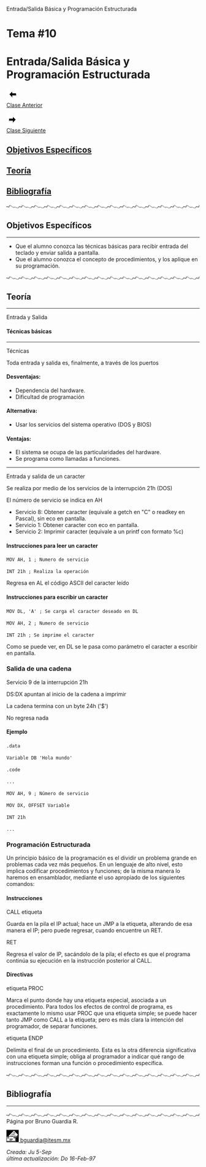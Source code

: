  Entrada/Salida Básica y Programación Estructurada

Tema #10
========

Entrada/Salida Básica y Programación Estructurada
=================================================

[![Sesión Anterior](../../images/anterior.gif)  
Clase Anterior](clase09.md)

[![Sesión Siguiente](../../images/sigue.gif)  
Clase Siguiente](../Temas/clase11.md)

[Objetivos Específicos](#objetivos-específicos)
----------------------------------

[Teoría](#teoría)
-----------------

[Bibliografía](#bibliografía)
-----------------------

![Línea de separación](../../images/waveline.gif)

## Objetivos Específicos
---------------------

*   Que el alumno conozca las técnicas básicas para recibir entrada del teclado y enviar salida a pantalla.
*   Que el alumno conozca el concepto de procedimientos, y los aplique en su programación.

![Línea de separación](../../images/waveline.gif)

## Teoría
------

Entrada y Salida

#### Técnicas básicas

* * *

Técnicas

Toda entrada y salida es, finalmente, a través de los puertos

#### Desventajas:

*   Dependencia del hardware.
*   Dificultad de programación

#### Alternativa:

*   Usar los servicios del sistema operativo (DOS y BIOS)

#### Ventajas:

*   El sistema se ocupa de las particularidades del hardware.
*   Se programa como llamadas a funciones.

* * *

Entrada y salida de un caracter

Se realiza por medio de los servicios de la interrupción 21h (DOS)

El número de servicio se indica en AH

*   Servicio 8: Obtener caracter (equivale a getch en "C" o readkey en Pascal), sin eco en pantalla.
*   Servicio 1: Obtener caracter con eco en pantalla.
*   Servicio 2: Imprimir caracter (equivale a un printf con formato %c)

#### Instrucciones para leer un caracter

`MOV AH, 1 ; Numero de servicio`

`INT 21h ; Realiza la operación`

Regresa en AL el código ASCII del caracter leído

#### Instrucciones para escribir un caracter

`MOV DL, 'A' ; Se carga el caracter deseado en DL`

`MOV AH, 2 ; Numero de servicio`

`INT 21h ; Se imprime el caracter`

Como se puede ver, en DL se le pasa como parámetro el caracter a escribir en pantalla.

### Salida de una cadena

Servicio 9 de la interrupción 21h

DS:DX apuntan al inicio de la cadena a imprimir

La cadena termina con un byte 24h ('$')

No regresa nada

#### Ejemplo

`.data`

`Variable DB 'Hola mundo'`

`.code`

`...`

`MOV AH, 9 ; Número de servicio`

`MOV DX, OFFSET Variable`

`INT 21h`

`...`

### Programación Estructurada

Un principio básico de la programación es el dividir un problema grande en problemas cada vez más pequeños. En un lenguaje de alto nivel, esto implica codificar procedimientos y funciones; de la misma manera lo haremos en ensamblador, mediante el uso apropiado de los siguientes comandos:

#### Instrucciones

CALL etiqueta

Guarda en la pila el IP actual; hace un JMP a la etiqueta, alterando de esa manera el IP; pero puede regresar, cuando encuentre un RET.

RET

Regresa el valor de IP, sacándolo de la pila; el efecto es que el programa continúa su ejecución en la instrucción posterior al CALL.

#### Directivas

etiqueta PROC

Marca el punto donde hay una etiqueta especial, asociada a un procedimiento. Para todos los efectos de control de programa, es exactamente lo mismo usar PROC que una etiqueta simple; se puede hacer tanto JMP como CALL a la etiqueta; pero es más clara la intención del programador, de separar funciones.

etiqueta ENDP

Delimita el final de un procedimiento. Esta es la otra diferencia significativa con una etiqueta simple; obliga al programador a indicar qué rango de instrucciones forman una función o procedimiento específica.

![Línea de separación](../../images/waveline.gif)

## Bibliografía
------------

![Línea de separación](../../images/waveline.gif) Página por Bruno Guardia R.

 [![Correo](../../images/mail.gif) bguardia@itesm.mx](mailto:bguardia@campus.ccm.itesm.mx)

_Creada: Ju 5-Sep_  
_última actualización: Do 16-Feb-97_